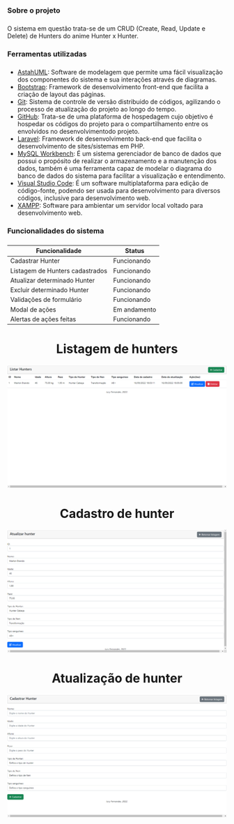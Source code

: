 ### Sobre o projeto <h3> 
O sistema em questão trata-se de um CRUD (Create, Read, Update e Delete) de Hunters do anime Hunter x Hunter.
  
### Ferramentas utilizadas <h3>
* [AstahUML](https://astah.net/downloads/): Software de modelagem que permite uma fácil visualização dos componentes do sistema e sua interações através de diagramas. 
* [Bootstrap](https://getbootstrap.com): Framework de desenvolvimento front-end que facilita a criação de layout das páginas.
* [Git](https://git-scm.com): Sistema de controle de versão distribuido de códigos, agilizando o processo de atualização do projeto ao longo do tempo.
* [GitHub](https://github.com): Trata-se de uma plataforma de hospedagem cujo objetivo é hospedar os códigos do projeto para o compartilhamento entre os envolvidos no desenvolvimentodo projeto.
* [Laravel](https://laravel.com/): Framework de desenvolvimento back-end que facilita o desenvolvimento de sites/sistemas em PHP.
* [MySQL Workbench](https://www.mysql.com/products/workbench/): É um sistema gerenciador de banco de dados que possui o propósito de realizar o armazenamento e a manutenção dos dados, também é uma ferramenta capaz de modelar o diagrama do banco de dados do sistema para facilitar a visualização e entendimento.
* [Visual Studio Code](https://code.visualstudio.com): É um software multiplataforma para edição de código-fonte, podendo ser usada para desenvolvimento para diversos códigos, inclusive para desenvolvimento web.
* [XAMPP](https://www.apachefriends.org/pt_br/index.html): Software para ambientar um servidor local voltado para desenvolvimento web.

### Funcionalidades do sistema <h3>
Funcionalidade | Status
------------ | -------------
Cadastrar Hunter | Funcionando
Listagem de Hunters cadastrados | Funcionando
Atualizar determinado Hunter | Funcionando
Excluir determinado Hunter | Funcionando
Validações de formulário | Funcionando
Modal de ações | Em andamento
Alertas de ações feitas | Funcionando

<h1 align="center"> Listagem de hunters </h1>

![](https://github.com/Iury189/l9xl9/blob/main/public/imagens/Listagem.png?raw=true)
  
<h1 align="center"> Cadastro de hunter </h1>

![](https://github.com/Iury189/l9xl9/blob/main/public/imagens/Cadastro.png?raw=true)
 
<h1 align="center"> Atualização de hunter </h1>

![](https://github.com/Iury189/l9xl9/blob/main/public/imagens/Atualizacao.png?raw=true)